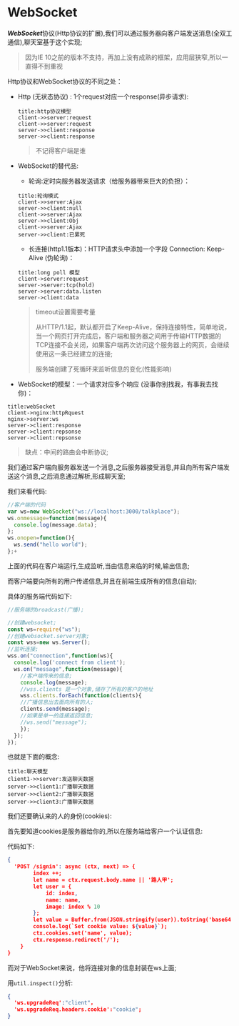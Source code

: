 # WebSocket 

***WebSocket***协议(Http协议的扩展),我们可以通过服务器向客户端发送消息(全双工通信),聊天室基于这个实现;

> 因为IE 10之前的版本不支持，再加上没有成熟的框架，应用层狭窄,所以一直得不到重视

Http协议和WebSocket协议的不同之处：

* Http (无状态协议) : 1个request对应一个response(异步请求):

  ```sequence
  title:http协议模型
  client->>server:request            
  client->>server:request
  server->>client:response
  server->>client:response
  ```

  > 不记得客户端是谁

* WebSocket的替代品:

  * 轮询:定时向服务器发送请求（给服务器带来巨大的负担）：

  ```sequence
  title:轮询模式
  client->>server:Ajax
  server->>client:null
  client->>server:Ajax
  server->>client:Obj
  client->>server:Ajax
  server->>client:已累死
  ```

  * 长连接(http1.1版本)：HTTP请求头中添加一个字段 Connection: Keep-Alive 	(伪轮询)：

  ```sequence
  title:long poll 模型
  client->server:request
  server->server:tcp(hold)
  server->server:data.listen
  server->client:data
  ```

  > timeout设置需要考量
  >
  > 从HTTP/1.1起，默认都开启了Keep-Alive，保持连接特性，简单地说，当一个网页打开完成后，客户端和服务器之间用于传输HTTP数据的TCP连接不会关闭，如果客户端再次访问这个服务器上的网页，会继续使用这一条已经建立的连接;
  >
  > 服务端创建了死循环来监听信息的变化(性能影响)

* WebSocket的模型：一个请求对应多个响应   (没事你别找我，有事我去找你)：

```sequence
title:webSocket
client->nginx:httpRquest
nginx->server:ws
server->client:response
server->client:repsonse
server->client:repsonse
```

> 缺点：中间的路由会中断协议;

我们通过客户端向服务器发送一个消息,之后服务器接受消息,并且向所有客户端发送这个消息,之后消息通过解析,形成聊天室;

我们来看代码:

```javascript
//客户端的代码
var ws=new WebSocket("ws://localhost:3000/talkplace");
ws.onmessage=function(message){
  console.log(message.data);
};
ws.onopen=function(){
  ws.send("hello world");
};+
```

上面的代码在客户端运行,生成监听,当由信息来临的时候,输出信息;

而客户端要向所有的用户传递信息,并且在前端生成所有的信息(自动);

具体的服务端代码如下:

```javascript
//服务端的broadcast(广播);

//创建websocket;
const ws=require("ws");
//创建websocket.server对象;
const wss=new ws.Server();
//监听连接;
wss.on("connection",function(ws){
  console.log('connect from client');
  ws.on("message",function(message){
    //客户端传来的信息;
    console.log(message); 
    //wss.clients 是一个对象,储存了所有的客户的地址
    wss.clients.forEach(function(clients){
    //广播信息出去面向所有的人;
    clients.send(message);
    //如果是单一的连接返回信息;
    //ws.send("message");
    });
  });
});
```

也就是下面的概念:

```sequence
title:聊天模型
client1->>server:发送聊天数据
server->>client1:广播聊天数据
server->>client2:广播聊天数据
server->>client3:广播聊天数据
```

我们还要确认来的人的身份(cookies):

首先要知道cookies是服务器给你的,所以在服务端给客户一个认证信息:

代码如下:

```json
{
  'POST /signin': async (ctx, next) => {
        index ++;
        let name = ctx.request.body.name || '路人甲';
        let user = {
            id: index,
            name: name,
            image: index % 10
        };
        let value = Buffer.from(JSON.stringify(user)).toString('base64');
        console.log(`Set cookie value: ${value}`);
        ctx.cookies.set('name', value);
        ctx.response.redirect('/');
    }
}
```



而对于WebSocket来说，他将连接对象的信息封装在ws上面;



用`util.inspect()`分析:

```json
{
  'ws.upgradeReq':"client"，
  'ws.upgradeReq.headers.cookie':"cookie";
}
```

